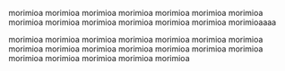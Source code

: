 morimioa
morimioa
morimioa
morimioa
morimioa
morimioa
morimioa
morimioa
morimioa
morimioa
morimioa
morimioa
morimioa
morimioaaaa


morimioa
morimioa
morimioa
morimioa
morimioa
morimioa
morimioa
morimioa
morimioa
morimioa
morimioa
morimioa
morimioa
morimioa
morimioa
morimioa
morimioa
morimioa
morimioa
